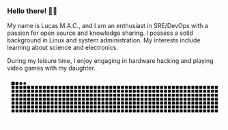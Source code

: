 <!-- img src="me-memoji.png" align="right" width="220px" -->

### Hello there! 👋🏼

My name is Lucas M.A.C., and I am an enthusiast in SRE/DevOps with a passion for open source and knowledge sharing. I possess a solid background in Linux and system administration. My interests include learning about science and electronics.

During my leisure time, I enjoy engaging in hardware hacking and playing video games with my daughter.

<img align="left" src="https://raw.githubusercontent.com/olucasmac/olucasmac/master/github-contribution-grid-snake.svg" alt="Commit SnakeAnimation"/>
